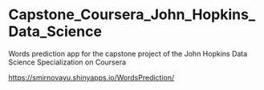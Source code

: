 # Capstone_Coursera_John_Hopkins_Data_Science
Words prediction app for the capstone project of the John Hopkins Data Science Specialization on Coursera

https://smirnovayu.shinyapps.io/WordsPrediction/
